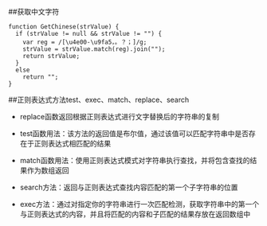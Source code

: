 ##获取中文字符

```
function GetChinese(strValue) {
  if (strValue != null && strValue != "") {
    var reg = /[\u4e00-\u9fa5，。？；]/g;
    strValue = strValue.match(reg).join("");
    return strValue;
  }
  else
    return "";
}
```



##正则表达式方法test、exec、match、replace、search

- replace函数返回根据正则表达式进行文字替换后的字符串的复制

- test函数用法：该方法的返回值是布尔值，通过该值可以匹配字符串中是否存在于正则表达式相匹配的结果

- match函数用法：使用正则表达式模式对字符串执行查找，并将包含查找的结果作为数组返回

- search方法：返回与正则表达式查找内容匹配的第一个子字符串的位置 

- exec方法：通过对指定你的字符串进行一次匹配检测，获取字符串中的第一个与正则表达式的内容，并且将匹配的内容和子匹配的结果存放在返回数组中




